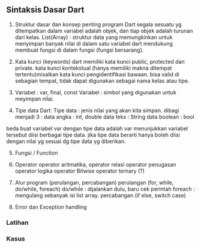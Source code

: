 ## Sintaksis Dasar Dart

1) Struktur dasar dan konsep penting program Dart
segala sesuatu yg ditempatkan dalam variabel adalah objek, dan tiap objek adalah turunan dari kelas. 
List(Array) : struktur data yang memungkinkan untuk menyimpan banyak nilai di dalam satu variabel
dart mendukung membuat fungsi di dalam fungsi (fungsi bersarang).


2) Kata kunci (keywords)
dart memiliki kata kunci public, protected dan private.
kata kunci kontekstual (hanya memiliki makna ditempat tertentu)misalkan 
kata kunci pengidentifikasi bawaan. bisa valid di sebagian tempat, tidak dapat digunakan sebagai nama kelas atau tipe.

3) Variabel : var, final, const
Variabel : simbol yang digunakan untuk meyimpan nilai.

4) Tipe data Dart:
Tipe data : jenis nilai yang akan kita simpan.
dibagi menjadi 3 :
data angka : int, double
data teks : String
data boolean : bool 

beda buat variabel var dengan tipe data adalah var menunjukkan variabel tersebut diisi berbagai tipe data. jika tipe data berarti hanya boleh diisi dengan nilai yg sesuai dg tipe data yg diberikan. 

5) Fungsi / Function

6) Operator
operator aritmatika,
operator relasi 
operator penugasan
operator logika
operator Bitwise
operator ternary (?)

7) Alur program (perulangan, percabangan)
perulangan (for, while, do/while, foreach)
do/while : dijalankan dulu, baru cek perintah
foreach : mengulang sebanyak isi list array. 
percabangan (if else, switch case)


8) Error dan Exception handling

### Latihan

### Kasus